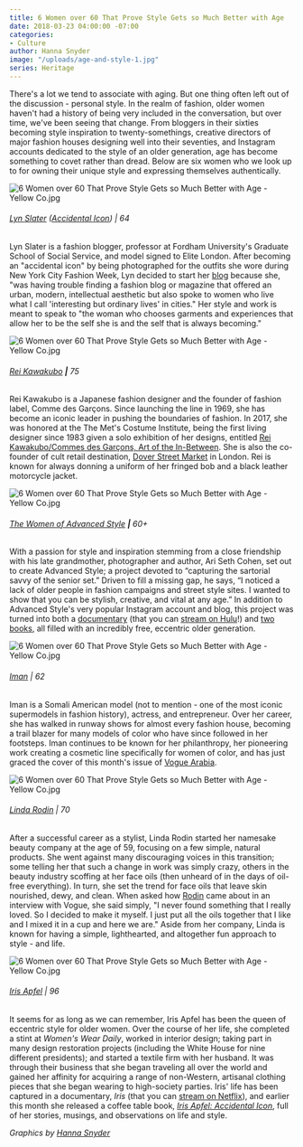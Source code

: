 ```yaml
---
title: 6 Women over 60 That Prove Style Gets so Much Better with Age
date: 2018-03-23 04:00:00 -07:00
categories:
- Culture
author: Hanna Snyder
image: "/uploads/age-and-style-1.jpg"
series: Heritage
---
```


There's a lot we tend to associate with aging. But one thing often left out of the discussion - personal style. In the realm of fashion, older women haven't had a history of being very included in the conversation, but over time, we've been seeing that change. From bloggers in their sixties becoming style inspiration to twenty-somethings, creative directors of major fashion houses designing well into their seventies, and Instagram accounts dedicated to the style of an older generation, age has become something to covet rather than dread. Below are six women who we look up to for owning their unique style and expressing themselves authentically.

![6 Women over 60 That Prove Style Gets so Much Better with Age - Yellow Co.jpg](/uploads/age-and-style-2.jpg)

###### [Lyn Slater](https://www.instagram.com/iconaccidental/) ([Accidental Icon](https://www.accidentalicon.com/)) | 64

Lyn Slater is a fashion blogger, professor at Fordham University's Graduate School of Social Service, and model signed to Elite London. After becoming an "accidental icon" by being photographed for the outfits she wore during New York City Fashion Week, Lyn decided to start her [blog](https://www.accidentalicon.com/) because she, "was having trouble finding a fashion blog or magazine that offered an urban, modern, intellectual aesthetic but also spoke to women who live what I call 'interesting but ordinary lives' in cities." Her style and work is meant to speak to "the woman who chooses garments and experiences that allow her to be the self she is and the self that is always becoming."

![6 Women over 60 That Prove Style Gets so Much Better with Age - Yellow Co.jpg](/uploads/age-and-style-3.jpg)

###### [Rei Kawakubo](https://www.instagram.com/commedesgarcons/) **|** 75

Rei Kawakubo is a Japanese fashion designer and the founder of fashion label, Comme des Garçons. Since launching the line in 1969, she has become an iconic leader in pushing the boundaries of fashion. In 2017, she was honored at the The Met's Costume Institute, being the first living designer since 1983 given a solo exhibition of her designs, entitled [Rei Kawakubo/Commes des Garçons, Art of the In-Between](https://www.metmuseum.org/exhibitions/listings/2017/rei-kawakubo). She is also the co-founder of cult retail destination, [Dover Street Market](https://www.businessoffashion.com/dover-street-market "Dover Street Market") in London. Rei is known for always donning a uniform of her fringed bob and a black leather motorcycle jacket.

![6 Women over 60 That Prove Style Gets so Much Better with Age - Yellow Co.jpg](/uploads/age-and-style-4.jpg)

###### [The Women of Advanced Style](https://www.instagram.com/advancedstyle/) **|** 60\+

With a passion for style and inspiration stemming from a close friendship with his late grandmother, photographer and author, Ari Seth Cohen, set out to create Advanced Style; a project devoted to “capturing the sartorial savvy of the senior set.” Driven to fill a missing gap, he says, “I noticed a lack of older people in fashion campaigns and street style sites. I wanted to show that you can be stylish, creative, and vital at any age.” In addition to Advanced Style's very popular Instagram account and blog, this project was turned into both a [documentary](http://www.advanced.style/the-advanced-style-documentary-film-page) (that you can [stream on Hulu](https://www.hulu.com/watch/1205035)!) and [two books](http://www.advanced.style/books), all filled with an incredibly free, eccentric older generation.

![6 Women over 60 That Prove Style Gets so Much Better with Age - Yellow Co.jpg](/uploads/age-and-style-5.jpg)

###### [Iman](https://www.instagram.com/the_real_iman/) | 62

Iman is a Somali American model (not to mention - one of the most iconic supermodels in fashion history), actress, and entrepreneur. Over her career, she has walked in runway shows for almost every fashion house, becoming a trail blazer for many models of color who have since followed in her footsteps. Iman continues to be known for her philanthropy, her pioneering work creating a cosmetic line specifically for women of color, and has just graced the cover of this month's issue of [Vogue Arabia](https://en.vogue.me/fashion/imaan-meets-iman-for-the-march-2018-issue-of-vogue-arabia/).

![6 Women over 60 That Prove Style Gets so Much Better with Age - Yellow Co.jpg](/uploads/age-and-style-6.jpg)

###### [Linda Rodin](https://www.instagram.com/lindaandwinks/) | 70

After a successful career as a stylist, Linda Rodin started her namesake beauty company at the age of 59, focusing on a few simple, natural products. She went against many discouraging voices in this transition; some telling her that such a change in work was simply crazy, others in the beauty industry scoffing at her face oils (then unheard of in the days of oil-free everything). In turn, she set the trend for face oils that leave skin nourished, dewy, and clean. When asked how [Rodin](https://www.rodinoliolusso.com/) came about in an interview with Vogue, she said simply, "I never found something that I really loved. So I decided to make it myself. I just put all the oils together that I like and I mixed it in a cup and here we are." Aside from her company, Linda is known for having a simple, lighthearted, and altogether fun approach to style - and life.

![6 Women over 60 That Prove Style Gets so Much Better with Age - Yellow Co.jpg](/uploads/age-and-style-7.jpg)

###### [Iris Apfel](https://www.instagram.com/iris.apfel/) | 96

It seems for as long as we can remember, Iris Apfel has been the queen of eccentric style for older women. Over the course of her life, she completed a stint at *Women's Wear Daily*, worked in interior design; taking part in many design restoration projects (including the White House for nine different presidents); and started a textile firm with her husband. It was through their business that she began traveling all over the world and gained her affinity for acquiring a range of non-Western, artisanal clothing pieces that she began wearing to high-society parties. Iris' life has been captured in a documentary, *Iris* (that you can [stream on Netflix](https://www.netflix.com/title/80027120)), and earlier this month she released a coffee table book, *[Iris Apfel: Accidental Icon](https://www.amazon.com/Iris-Apfel-Accidental-Icon/dp/006240508X)*, full of her stories, musings, and observations on life and style.

*Graphics by [Hanna Snyder](http://www.hannasnyder.com/)*